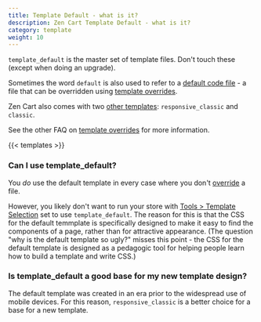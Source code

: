 ```yaml
---
title: Template Default - what is it? 
description: Zen Cart Template Default - what is it? 
category: template
weight: 10
---
```


`template_default` is the master set of template files. Don't touch these (except when doing an upgrade).

Sometimes the word `default` is also used to refer to a 
[default code file](/user/new_user_topics/no_such_file/#how-do-you-find-the-default-file) - a file that can be 
overridden using [template overrides](/user/new_user_topics/overrides/).

Zen Cart also comes with two [other templates](/user/template/other_templates): 
`responsive_classic` and `classic`. 

See the other FAQ on [template overrides](/user/template/template_overrides) for more information.

{{< templates >}}

### Can I use template_default? 

You *do* use the default template in every case where you don't [override](/user/first_steps/overrides/) a file. 

However, you likely don't want to run your store with 
[Tools > Template Selection](/user/admin_pages/tools/template_selection/) 
set to use `template_default`.  The reason for this is that 
the CSS for the default temmplate is specifically designed to make it easy to find the components of a page, rather than for attractive appearance. 
(The question "why is the default template so ugly?" misses this point - 
the CSS for the default template is designed as a pedagogic tool for helping
people learn how to build a template and write CSS.) 

### Is template_default a good base for my new template design? 

The default template was created in an era prior to the widespread use of 
mobile devices.  For this reason, `responsive_classic` is a better choice 
for a base for a new template. 


